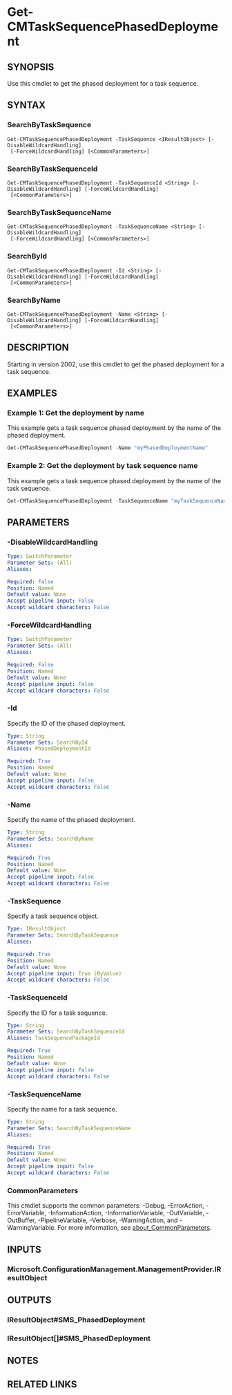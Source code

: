 ﻿---
external help file: AdminUI.PS.Deployments.dll-Help.xml
Module Name: ConfigurationManager
online version:
schema: 2.0.0
---

# Get-CMTaskSequencePhasedDeployment

## SYNOPSIS

Use this cmdlet to get the phased deployment for a task sequence.

## SYNTAX

### SearchByTaskSequence
```
Get-CMTaskSequencePhasedDeployment -TaskSequence <IResultObject> [-DisableWildcardHandling]
 [-ForceWildcardHandling] [<CommonParameters>]
```

### SearchByTaskSequenceId
```
Get-CMTaskSequencePhasedDeployment -TaskSequenceId <String> [-DisableWildcardHandling] [-ForceWildcardHandling]
 [<CommonParameters>]
```

### SearchByTaskSequenceName
```
Get-CMTaskSequencePhasedDeployment -TaskSequenceName <String> [-DisableWildcardHandling]
 [-ForceWildcardHandling] [<CommonParameters>]
```

### SearchById
```
Get-CMTaskSequencePhasedDeployment -Id <String> [-DisableWildcardHandling] [-ForceWildcardHandling]
 [<CommonParameters>]
```

### SearchByName
```
Get-CMTaskSequencePhasedDeployment -Name <String> [-DisableWildcardHandling] [-ForceWildcardHandling]
 [<CommonParameters>]
```

## DESCRIPTION

Starting in version 2002, use this cmdlet to get the phased deployment for a task sequence.

## EXAMPLES

### Example 1: Get the deployment by name

This example gets a task sequence phased deployment by the name of the phased deployment.

```powershell
Get-CMTaskSequencePhasedDeployment -Name "myPhasedDeploymentName"
```

### Example 2: Get the deployment by task sequence name

This example gets a task sequence phased deployment by the name of the task sequence.

```powershell
Get-CMTaskSequencePhasedDeployment -TaskSequenceName "myTaskSequenceName"
```

## PARAMETERS

### -DisableWildcardHandling

```yaml
Type: SwitchParameter
Parameter Sets: (All)
Aliases:

Required: False
Position: Named
Default value: None
Accept pipeline input: False
Accept wildcard characters: False
```

### -ForceWildcardHandling

```yaml
Type: SwitchParameter
Parameter Sets: (All)
Aliases:

Required: False
Position: Named
Default value: None
Accept pipeline input: False
Accept wildcard characters: False
```

### -Id

Specify the ID of the phased deployment.

```yaml
Type: String
Parameter Sets: SearchById
Aliases: PhasedDeploymentId

Required: True
Position: Named
Default value: None
Accept pipeline input: False
Accept wildcard characters: False
```

### -Name

Specify the name of the phased deployment.

```yaml
Type: String
Parameter Sets: SearchByName
Aliases:

Required: True
Position: Named
Default value: None
Accept pipeline input: False
Accept wildcard characters: False
```

### -TaskSequence

Specify a task sequence object.

```yaml
Type: IResultObject
Parameter Sets: SearchByTaskSequence
Aliases:

Required: True
Position: Named
Default value: None
Accept pipeline input: True (ByValue)
Accept wildcard characters: False
```

### -TaskSequenceId

Specify the ID for a task sequence.

```yaml
Type: String
Parameter Sets: SearchByTaskSequenceId
Aliases: TaskSequencePackageId

Required: True
Position: Named
Default value: None
Accept pipeline input: False
Accept wildcard characters: False
```

### -TaskSequenceName

Specify the name for a task sequence.

```yaml
Type: String
Parameter Sets: SearchByTaskSequenceName
Aliases:

Required: True
Position: Named
Default value: None
Accept pipeline input: False
Accept wildcard characters: False
```

### CommonParameters
This cmdlet supports the common parameters: -Debug, -ErrorAction, -ErrorVariable, -InformationAction, -InformationVariable, -OutVariable, -OutBuffer, -PipelineVariable, -Verbose, -WarningAction, and -WarningVariable. For more information, see [about_CommonParameters](http://go.microsoft.com/fwlink/?LinkID=113216).

## INPUTS

### Microsoft.ConfigurationManagement.ManagementProvider.IResultObject

## OUTPUTS

### IResultObject#SMS_PhasedDeployment

### IResultObject[]#SMS_PhasedDeployment

## NOTES

## RELATED LINKS
